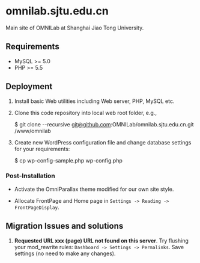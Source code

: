 # omnilab.sjtu.edu.cn

Main site of OMNILab at Shanghai Jiao Tong University.

## Requirements

* MySQL >= 5.0
* PHP >= 5.5

## Deployment

1. Install basic Web utilities including Web server, PHP, MySQL etc.
2. Clone this code repository into local web root folder, e.g.,

    $ git clone --recursive git@github.com:OMNILab/omnilab.sjtu.edu.cn.git /www/omnilab

3. Create new WordPress configuration file and change database settings for
your requirements:

    $ cp wp-config-sample.php wp-config.php


### Post-Installation

* Activate the OmniParallax theme modified for our own site style.

* Allocate FrontPage and Home page in `Settings -> Reading -> FrontPageDisplay`.

## Migration Issues and solutions

1. **Requested URL xxx (page) URL not found on this server**.
Try flushing your mod_rewrite rules: `Dashboard -> Settings -> Permalinks`.
Save settings (no need to make any changes).
